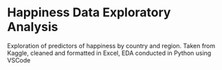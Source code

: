 # Happiness Data Exploratory Analysis
Exploration of predictors of happiness by country and region. Taken from Kaggle, cleaned and formatted in Excel, EDA conducted in Python using VSCode 
